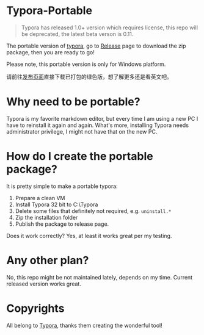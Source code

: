 # Typora-Portable

> Typora has released 1.0+ version which requires license, this repo will be deprecated, the latest beta verson is 0.11.

The portable version of [typora](https://typora.io/#windows), go to [Release](https://github.com/tobyqin/Typora-Portable/releases) page to download the zip package, then you are ready to go!

Please note, this portable version is only for Windows platform.

请前往[发布页面](https://github.com/tobyqin/Typora-Portable/releases)直接下载已打包的绿色版，想了解更多还是看英文吧。

# Why need to be portable?

Typora is my favorite markdown editor, but every time I am using a new PC I have to reinstall it again and again. What's more, installing Typora needs administrator privilege, I might not have that on the new PC.

# How do I create the portable package?

It is pretty simple to make a portable typora:

1. Prepare a clean VM
2. Install Typora 32 bit to C:\Typora
4. Delete some files that definitely not required, e.g. `uninstall.*`
3. Zip the installation folder
4. Publish the package to release page.

Does it work correctly? Yes, at least it works great per my testing.

# Any other plan?

No, this repo might be not maintained lately, depends on my time. Current released version works great.

# Copyrights

All belong to [Typora](https://typora.io/), thanks them creating the wonderful tool!
